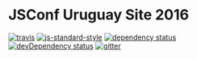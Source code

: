 # JSConf Uruguay Site 2016

[![travis][travis-image]][travis-url]
[![js-standard-style](https://img.shields.io/badge/code%20style-standard-brightgreen.svg?style=flat)](https://github.com/feross/standard)
[![dependency status](https://david-dm.org/jsconfuy/site-2016.svg?theme=shields.io)](https://david-dm.org/jsconfuy/site-2016)
[![devDependency status](https://david-dm.org/jsconfuy/site-2016/dev-status.svg?theme=shields.io)](https://david-dm.org/jsconfuy/site-2016#info=devDependencies)
[![gitter](https://img.shields.io/badge/gitter-jsconfuy-brightgreen.svg?style=flat)](https://gitter.im/jsconfuy/asap)

[travis-image]: https://img.shields.io/travis/jsconfuy/site-2016.svg?style=flat
[travis-url]: https://travis-ci.org/jsconfuy/site-2016
